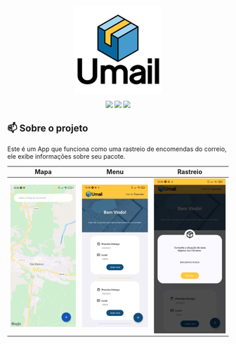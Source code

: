 <p align="center">
  <img height="200" src="https://raw.githubusercontent.com/Arthurcn96/umail/main/assets/splash.png">
</p>

<p align="center">
  <img src="https://img.shields.io/github/last-commit/Arthurcn96/umail?logo=github&style=for-the-badge">
  <img src="https://img.shields.io/github/repo-size/Arthurcn96/umail?style=for-the-badge&logo=appveyor">
  <img src="https://img.shields.io/badge/Status-Halted-red?style=for-the-badge&logo=appveyor">
</p>


## 📫 Sobre o projeto

Este é um App que funciona como uma rastreio de encomendas do correio, ele exibe informações sobre seu pacote.

  |Mapa|Menu|Rastreio|
  | -- | -- | --- |
  |![Mapa](https://raw.githubusercontent.com/Arthurcn96/umail/main/images/mapView.jpg)|![Menu Principal](https://raw.githubusercontent.com/Arthurcn96/umail/main/images/main.jpg)|![Input](https://raw.githubusercontent.com/Arthurcn96/umail/main/images/input.jpg)|

